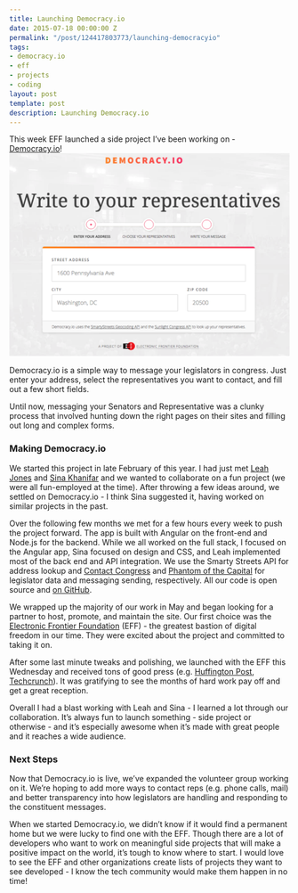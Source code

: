 ```yaml
---
title: Launching Democracy.io
date: 2015-07-18 00:00:00 Z
permalink: "/post/124417803773/launching-democracyio"
tags:
- democracy.io
- eff
- projects
- coding
layout: post
template: post
description: Launching Democracy.io
---
```


This week EFF launched a side project I’ve been working on - [Democracy.io](https://democracy.io/#/)!
![](/images/a87cf52efaa316837c704e6a60d7e2a584321d19f62553a306883de119e3c679.png)

Democracy.io is a simple way to message your legislators in congress. Just enter your address, select the representatives you want to contact, and fill out a few short fields.

Until now, messaging your Senators and Representative was a clunky process that involved hunting down the right pages on their sites and filling out long and complex forms.

### Making Democracy.io

We started this project in late February of this year. I had just met [Leah Jones](http://l12s.com/) and [Sina Khanifar](https://twitter.com/sinak)&nbsp;and we wanted to collaborate on a fun project (we were all fun-employed at the time). After throwing a few ideas around, we settled on Democracy.io - I think Sina suggested it, having worked on similar projects in the past.

Over the following few months we met for a few hours every week to push the project forward. The app is built with Angular on the front-end and Node.js for the backend. While we all worked on the full stack, I focused on the Angular app, Sina focused on design and CSS, and Leah implemented most of the back end and API integration. We use the Smarty Streets API for address lookup and [Contact Congress](https://github.com/unitedstates/contact-congress) and [Phantom of the Capital](https://github.com/EFForg/phantom-of-the-capitol) for legislator data and messaging sending, respectively. All our code is open source and [on GitHub](https://github.com/EFForg/democracy.io).

We wrapped up the majority of our work in May and began looking for a partner to host, promote, and maintain the site. Our first choice was the [Electronic Frontier Foundation](https://www.eff.org/) (EFF) - the greatest bastion of digital freedom in our time. They were excited about the project and committed to taking it on.

After some last minute tweaks and polishing, we launched with the EFF this Wednesday and received tons of good press (e.g. [Huffington Post](http://www.huffingtonpost.com/entry/democracyio-makes-it-easier-to-email-your-representatives-in-dc_55a6d44fe4b0c5f0322c4cc4), [Techcrunch](http://techcrunch.com/2015/07/15/democracy-io/)). It was gratifying to see the months of hard work pay off and get a great reception.

Overall I had a blast working with Leah and Sina - I learned a lot through our collaboration. It’s always fun to launch something - side project or otherwise - and it’s especially awesome when it’s made with great people and it reaches a wide audience.

### Next Steps

Now that Democracy.io is live, we’ve expanded the volunteer group working on it. We’re hoping to add more ways to contact reps (e.g. phone calls, mail) and better transparency into how legislators are handling and responding to the constituent messages.

When we started Democracy.io, we didn’t know if it would find a permanent home but we were lucky to find one with the EFF. Though there are a lot of developers who want to work on meaningful side projects that will make a positive impact on the world, it’s tough to know where to start. I would love to see the EFF and other organizations create lists of projects they want to see developed - I know the tech community would make them happen in no time!